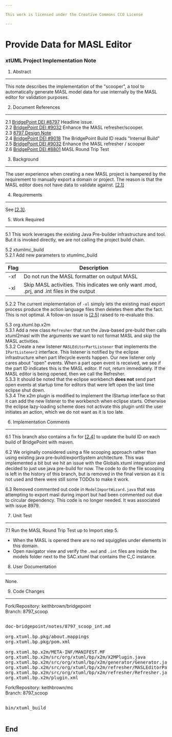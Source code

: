 ```yaml
---

This work is licensed under the Creative Commons CC0 License

---
```


# Provide Data for MASL Editor 
### xtUML Project Implementation Note


1. Abstract
-----------
This note describes the implementation of the "scooper", a tool to automatically
generate MASL model data for use internally by the MASL editor for validation 
purposes.   

2. Document References
----------------------
<a id="2.1"></a>2.1 [BridgePoint DEI #8797](https://support.onefact.net/issues/8797) Headline issue.     
<a id="2.2"></a>2.2 [BridgePoint DEI #9032](https://support.onefact.net/issues/9032) Enhance the MASL refresher/scooper.   
<a id="2.3"></a>2.3 [8797 Design Note](https://github.com/cortlandstarrett/mc/blob/master/doc/notes/8797_scoop_dnt.md)   
<a id="2.4"></a>2.4 [BridgePoint DEI #9018](https://support.onefact.net/issues/9018) The BridgePoint Build ID reads "Internal Build"   
<a id="2.5"></a>2.5 [BridgePoint DEI #9032](https://support.onefact.net/issues/9032) Enhance the MASL refresher / scooper   
<a id="2.6"></a>2.6 [BridgePoint DEI #8801](https://support.onefact.net/issues/8801) MASL Round Trip Test     

3. Background
-------------
The user experience when creating a new MASL project is hampered by the 
requirement to manually export a domain or project.  The reason is that the MASL
editor does not have data to validate against. [[2.1]](#2.1)

4. Requirements
---------------
See [[2.3]](#2.3).   

5. Work Required
----------------
5.1  This work leverages the existing Java Pre-builder infrastructure and tool. But 
  it is invoked directly, we are not calling the project build chain.    

5.2  xtumlmc_build   
5.2.1  Add new parameters to xtumlmc_build   
   
| Flag         | Description                  |
|--------------|------------------------------|
| -xf          | Do not run the MASL formatter on output MASL |
| -xl          | Skip MASL activities.  This indicates we only want .mod, .prj, and .int files in the output |
   
5.2.2 The current implementation of ```-xl``` simply lets the existing masl export
  process produce the action language files then deletes them after the fact.  This
  is not optimal.  A follow-on issue is [[2.5]](#2.5) raised to re-evaluate this.   
  
5.3  org.xtuml.bp.x2m   
5.3.1  Add a new class ```Refresher``` that run the Java-based pre-build then 
  calls xtuml2masl with the arguments we want to not format MASL and skip the 
  MASL activities.   
5.3.2  Create a new listener ```MASLEditorPartListener``` that implements the 
  ```IPartListener2``` interface.  This listener is notified by the eclipse infrastructure
  when part lifecycle events happen.  Our new listener only cares about "open" 
  events.  When a part open event is received, we see if the part ID indicates this
  is the MASL editor.  If not, return immediately.  If the MASL editor is being
  opened, then we call the Refresher.   
5.3.3  It should be noted that the eclipse workbench __does not__ send part 
  open events at startup time for editors that were left open the last time
  eclipse shut down.     
5.3.4  The x2m plugin is modified to implement the IStartup interface so that it
  can add the new listener to the workbench when eclipse starts.  Otherwise the 
  eclipse lazy-loading scheme does not activate this plugin until the user 
  initiates an action, which we do not want as it is too late.   
  
6. Implementation Comments
--------------------------
6.1  This branch also contains a fix for [[2.4]](#2.4) to update the build ID
  on each build of BridgePoint with maven.    
  
6.2  We originally considered using a file scooping approach rather than using 
  existing java pre-build/exportSystem architecture.  This was implemented a 
  bit but we hit an issue with the Globals.xtuml integration and decided to just
  use java pre-build for now.  The code to do the file scooping is left in the 
  history of this branch, but is removed in the final version as it is not used
  and there were still some TODOs to make it work.   
   
6.3  Removed commented out code in ```ModelImportWizard.java``` that was attempting
  to export masl during import but had been commented out due to circular dependency.  This
  code is no longer needed.  It was associated with issue 8979.    
  
7. Unit Test
------------
7.1  Run the MASL Round Trip Test up to Import step 5.
* When the MASL is opened there are no red squigglies under elements in this domain.    
* Open navigator view and verify the ```.mod``` and ```.int``` files are inside the
models folder next to the SAC.xtuml that contains the C_C instance.   

8. User Documentation
---------------------
None.   

9. Code Changes
---------------
Fork/Repository: keithbrown/bridgepoint    
Branch: 8797_scoop    

<pre>

doc-bridgepoint/notes/8797_scoop_int.md

org.xtuml.bp.pkg/about.mappings
org.xtuml.bp.pkg/pom.xml

org.xtuml.bp.x2m/META-INF/MANIFEST.MF
org.xtuml.bp.x2m/src/org/xtuml/bp/x2m/X2MPlugin.java
org.xtuml.bp.x2m/src/org/xtuml/bp/x2m/generator/Generator.java
org.xtuml.bp.x2m/src/org/xtuml/bp/x2m/refresher/MASLEditorPartListener.java
org.xtuml.bp.x2m/src/org/xtuml/bp/x2m/refresher/Refresher.java
org.xtuml.bp.x2m/plugin.xml
</pre>

Fork/Repository: keithbrown/mc    
Branch: 8797_scoop    

<pre>

bin/xtuml_build

</pre>

End
---

